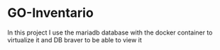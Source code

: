 # GO-Inventario
In this project I use the mariadb database with the docker container to virtualize it and DB braver to be able to view it
